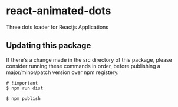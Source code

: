# react-animated-dots
Three dots loader for Reactjs Applications

## Updating this package
If there's a change made in the src directory of this package, please consider running these commands in order, before publishing a major/minor/patch version over npm registery.

```shell
# !important
$ npm run dist

$ npm publish
```
